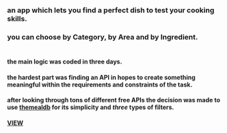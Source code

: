 
### an app which lets you find a perfect dish to test your cooking skills.
### you can choose by Category, by Area and by Ingredient.

#

#### the main logic was coded in three days.
#### the hardest part was finding an API in hopes to create something meaningful within the requirements and constraints of the task.
#### after looking through tons of different free APIs the decision was made to use [themealdb](https://www.themealdb.com/api.php) for its simplicity and *three* types of filters.
#### [VIEW](https://shortstack.abe11.repl.co/)


